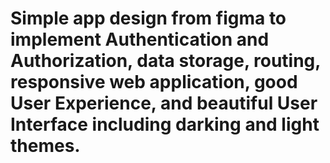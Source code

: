 # Simple app design from figma to implement Authentication and Authorization, data storage, routing, responsive web application, good User Experience, and beautiful User Interface including darking and light themes.
